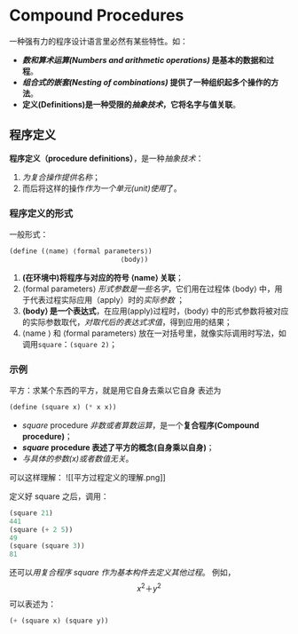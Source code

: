 # Compound Procedures
一种强有力的程序设计语言里必然有某些特性。如：
-  ***数和算术运算(Numbers and arithmetic operations)* 是基本的数据和过程**。 
-   ***组合式的嵌套(Nesting of combinations)* 提供了一种组织起多个操作的方法**。
-   **定义(Definitions)是一种受限的*抽象技术*，它将名字与值关联**。

## 程序定义
**程序定义（procedure definitions）**，是一种*抽象技术*：
1. *为复合操作提供名称*；
2. 而后将这样的操作*作为一个单元(unit)使用*了。

### 程序定义的形式
一般形式：
```scheme
(define (⟨name⟩ ⟨formal parameters⟩) 
							⟨body⟩)
```

1. **(在环境中)将程序与对应的符号 ⟨name⟩ 关联**；
2. ⟨formal parameters⟩ *形式参数是一些名字*，它们用在过程体 ⟨body⟩ 中，用于代表过程实际应用（apply）时的*实际参数* ；
3. **⟨body⟩ 是一个表达式**，在应用(apply)过程时，⟨body⟩ 中的形式参数将被对应的实际参数取代，*对取代后的表达式求值*，得到应用的结果；
4. ⟨name ⟩ 和 ⟨formal parameters⟩ 放在一对括号里，就像实际调用时写法，如调用`square`：`(square 2)`；


### 示例
平方：求某个东西的平方，就是用它自身去乘以它自身
表述为
```scheme
(define (square x) (* x x))
```

- *square* procedure *非数或者算数运算*，是一个**复合程序(Compound procedure)**；
-  ***square* procedure 表述了平方的概念(自身乘以自身)**；
- *与具体的参数(x)或者数值无关*。

可以这样理解：
![[平方过程定义的理解.png]]

定义好 square 之后，调用：

```scheme
(square 21)
441
(square (+ 2 5))
49
(square (square 3))
81
```

还可以*用复合程序 square 作为基本构件去定义其他过程*。
例如，$$x^2＋y^2$$可以表述为：

```scheme
(+ (square x) (square y))
```
